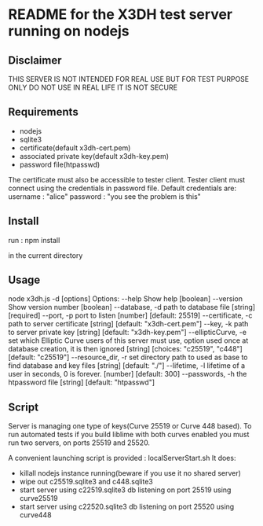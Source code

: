 README for the X3DH test server running on nodejs
=================================================

Disclaimer
-----------
THIS SERVER IS NOT INTENDED FOR REAL USE BUT FOR TEST PURPOSE ONLY
DO NOT USE IN REAL LIFE IT IS NOT SECURE


Requirements
------------
- nodejs
- sqlite3
- certificate(default x3dh-cert.pem)
- associated private key(default x3dh-key.pem)
- password file(htpasswd)

The certificate must also be accessible to tester client.
Tester client must connect using the credentials in password file.
Default credentials are:
username : "alice"
password : "you see the problem is this"


Install
-------
run :
npm install

in the current directory


Usage
-----
node x3dh.js -d <path> [options]
Options:
  --help               Show help                                       [boolean]
  --version            Show version number                             [boolean]
  --database, -d       path to database file                 [string] [required]
  --port, -p           port to listen                  [number] [default: 25519]
  --certificate, -c    path to server certificate
                                             [string] [default: "x3dh-cert.pem"]
  --key, -k            path to server private key
                                              [string] [default: "x3dh-key.pem"]
  --ellipticCurve, -e  set which Elliptic Curve users of this server must use,
                       option used once at database creation, it is then ignored
                        [string] [choices: "c25519", "c448"] [default: "c25519"]
  --resource_dir, -r   set directory path to used as base to find database and
                       key files                        [string] [default: "./"]
  --lifetime, -l       lifetime of a user in seconds, 0 is forever.
                                                         [number] [default: 300]
  --passwords, -h      the htpassword file        [string] [default: "htpasswd"]

Script
------
Server is managing one type of keys(Curve 25519 or Curve 448 based).
To run automated tests if you build liblime with both curves enabled you must
run two servers, on ports 25519 and 25520.

A convenient launching script is provided : localServerStart.sh
It does:
- killall nodejs instance running(beware if you use it no shared server)
- wipe out c25519.sqlite3 and c448.sqlite3
- start server using c22519.sqlite3 db listening on port 25519 using curve25519
- start server using c22520.sqlite3 db listening on port 25520 using curve448
